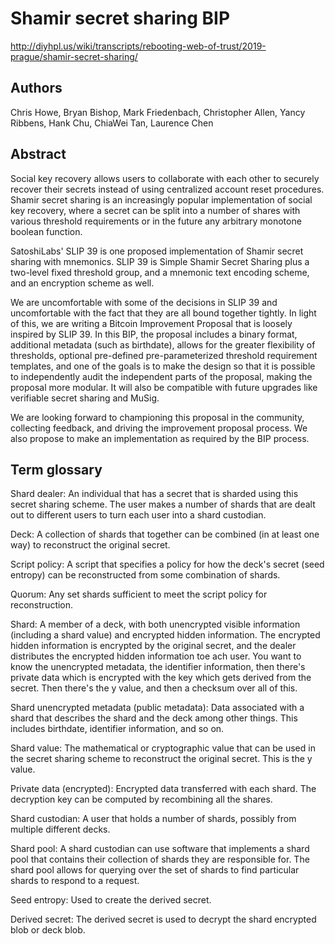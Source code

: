 # Shamir secret sharing BIP

<http://diyhpl.us/wiki/transcripts/rebooting-web-of-trust/2019-prague/shamir-secret-sharing/>

## Authors

Chris Howe, Bryan Bishop, Mark Friedenbach, Christopher Allen, Yancy Ribbens, Hank Chu, ChiaWei Tan, Laurence Chen

## Abstract

Social key recovery allows users to collaborate with each other to securely recover their secrets instead of using centralized account reset procedures. Shamir secret sharing is an increasingly popular implementation of social key recovery, where a secret can be split into a number of shares with various threshold requirements or in the future any arbitrary monotone boolean function.

SatoshiLabs' SLIP 39 is one proposed implementation of Shamir secret sharing with mnemonics. SLIP 39 is Simple Shamir Secret Sharing plus a two-level fixed threshold group, and a mnemonic text encoding scheme, and an encryption scheme as well.

We are uncomfortable with some of the decisions in SLIP 39 and uncomfortable with the fact that they are all bound together tightly. In light of this, we are writing a Bitcoin Improvement Proposal that is loosely inspired by SLIP 39. In this BIP, the proposal includes a binary format, additional metadata (such as birthdate), allows for the greater flexibility of thresholds, optional pre-defined pre-parameterized threshold requirement templates, and one of the goals is to make the design so that it is possible to independently audit the independent parts of the proposal, making the proposal more modular. It will also be compatible with future upgrades like verifiable secret sharing and MuSig.

We are looking forward to championing this proposal in the community, collecting feedback, and driving the improvement proposal process. We also propose to make an implementation as required by the BIP process.

## Term glossary

Shard dealer: An individual that has a secret that is sharded using this secret sharing scheme. The user makes a number of shards that are dealt out to different users to turn each user into a shard custodian.

Deck: A collection of shards that together can be combined (in at least one way) to reconstruct the original secret.

Script policy: A script that specifies a policy for how the deck's secret (seed entropy) can be reconstructed from some combination of shards.

Quorum: Any set shards sufficient to meet the script policy for reconstruction.

Shard: A member of a deck, with both unencrypted visible information (including a shard value) and encrypted hidden information. The encrypted hidden information is encrypted by the original secret, and the dealer distributes the encrypted hidden information toe ach user. You want to know the unencrypted metadata, the identifier information, then there's private data which is encrypted with the key which gets derived from the secret. Then there's the y value, and then a checksum over all of this.

Shard unencrypted metadata (public metadata): Data associated with a shard that describes the shard and the deck among other things. This includes birthdate, identifier information, and so on.

Shard value: The mathematical or cryptographic value that can be used in the secret sharing scheme to reconstruct the original secret. This is the y value.

Private data (encrypted): Encrypted data transferred with each shard. The decryption key can be computed by recombining all the shares.

Shard custodian: A user that holds a number of shards, possibly from multiple different decks.

Shard pool: A shard custodian can use software that implements a shard pool that contains their collection of shards they are responsible for. The shard pool allows for querying over the set of shards to find particular shards to respond to a request.

Seed entropy: Used to create the derived secret.

Derived secret: The derived secret is used to decrypt the shard encrypted blob or deck blob.
